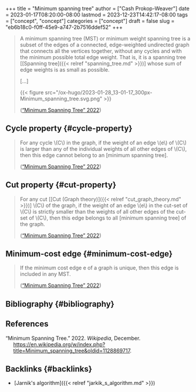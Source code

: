 +++
title = "Minimum spanning tree"
author = ["Cash Prokop-Weaver"]
date = 2023-01-17T08:20:00-08:00
lastmod = 2023-12-23T14:42:17-08:00
tags = ["concept", "concept"]
categories = ["concept"]
draft = false
slug = "eb6b18c0-f0ff-45e9-a747-2b7516ddef52"
+++

> A minimum spanning tree (MST) or minimum weight spanning tree is a subset of the edges of a connected, edge-weighted undirected graph that connects all the vertices together, without any cycles and with the minimum possible total edge weight. That is, it is a spanning tree [[Spanning tree]({{< relref "spanning_tree.md" >}})] whose sum of edge weights is as small as possible.
>
> [...]
>
> {{< figure src="/ox-hugo/2023-01-28_13-01-17_300px-Minimum_spanning_tree.svg.png" >}}
>
> (<a href="#citeproc_bib_item_1">“Minimum Spanning Tree” 2022</a>)


## Cycle property {#cycle-property}

> For any cycle \\(C\\) in the graph, if the weight of an edge \\(e\\) of \\(C\\) is larger than any of the individual weights of all other edges of \\(C\\), then this edge cannot belong to an [minimum spanning tree].
>
> (<a href="#citeproc_bib_item_1">“Minimum Spanning Tree” 2022</a>)


## Cut property {#cut-property}

> For any cut [[Cut (Graph theory)]({{< relref "cut_graph_theory.md" >}})] \\(C\\) of the graph, if the weight of an edge \\(e\\) in the cut-set of \\(C\\) is strictly smaller than the weights of all other edges of the cut-set of \\(C\\), then this edge belongs to all [minimum spanning tree] of the graph.
>
> (<a href="#citeproc_bib_item_1">“Minimum Spanning Tree” 2022</a>)


## Minimum-cost edge {#minimum-cost-edge}

> If the minimum cost edge e of a graph is unique, then this edge is included in any MST.
>
> (<a href="#citeproc_bib_item_1">“Minimum Spanning Tree” 2022</a>)


## Bibliography {#bibliography}

## References

<style>.csl-entry{text-indent: -1.5em; margin-left: 1.5em;}</style><div class="csl-bib-body">
  <div class="csl-entry"><a id="citeproc_bib_item_1"></a>“Minimum Spanning Tree.” 2022. <i>Wikipedia</i>, December. <a href="https://en.wikipedia.org/w/index.php?title=Minimum_spanning_tree&oldid=1128869717">https://en.wikipedia.org/w/index.php?title=Minimum_spanning_tree&#38;oldid=1128869717</a>.</div>
</div>



## Backlinks {#backlinks}

-   [Jarnik's algorithm]({{< relref "jarkik_s_algorithm.md" >}})
